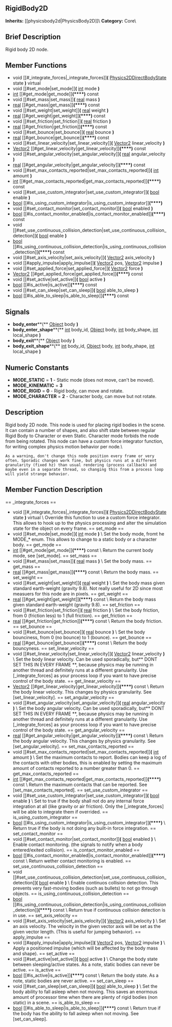 ##  RigidBody2D  
**Inherits:** [[physicsbody2d|PhysicsBody2D]]\\
**Category:** Core\\
##  Brief Description  
Rigid body 2D node.
##  Member Functions 
  * void [[#_integrate_forces|_integrate_forces]]**(** [Physics2DDirectBodyState](class_physics2ddirectbodystate) state **)** virtual
  * void [[#set_mode|set_mode]]**(** [int](class_int) mode **)**
  * [int](class_int) [[#get_mode|get_mode]]**(****)** const
  * void [[#set_mass|set_mass]]**(** [real](class_real) mass **)**
  * [real](class_real) [[#get_mass|get_mass]]**(****)** const
  * void [[#set_weight|set_weight]]**(** [real](class_real) weight **)**
  * [real](class_real) [[#get_weight|get_weight]]**(****)** const
  * void [[#set_friction|set_friction]]**(** [real](class_real) friction **)**
  * [real](class_real) [[#get_friction|get_friction]]**(****)** const
  * void [[#set_bounce|set_bounce]]**(** [real](class_real) bounce **)**
  * [real](class_real) [[#get_bounce|get_bounce]]**(****)** const
  * void [[#set_linear_velocity|set_linear_velocity]]**(** [Vector2](class_vector2) linear_velocity **)**
  * [Vector2](class_vector2) [[#get_linear_velocity|get_linear_velocity]]**(****)** const
  * void [[#set_angular_velocity|set_angular_velocity]]**(** [real](class_real) angular_velocity **)**
  * [real](class_real) [[#get_angular_velocity|get_angular_velocity]]**(****)** const
  * void [[#set_max_contacts_reported|set_max_contacts_reported]]**(** [int](class_int) amount **)**
  * [int](class_int) [[#get_max_contacts_reported|get_max_contacts_reported]]**(****)** const
  * void [[#set_use_custom_integrator|set_use_custom_integrator]]**(** [bool](class_bool) enable **)**
  * [bool](class_bool) [[#is_using_custom_integrator|is_using_custom_integrator]]**(****)**
  * void [[#set_contact_monitor|set_contact_monitor]]**(** [bool](class_bool) enabled **)**
  * [bool](class_bool) [[#is_contact_monitor_enabled|is_contact_monitor_enabled]]**(****)** const
  * void [[#set_use_continuous_collision_detection|set_use_continuous_collision_detection]]**(** [bool](class_bool) enable **)**
  * [bool](class_bool) [[#is_using_continuous_collision_detection|is_using_continuous_collision_detection]]**(****)** const
  * void [[#set_axis_velocity|set_axis_velocity]]**(** [Vector2](class_vector2) axis_velocity **)**
  * void [[#apply_impulse|apply_impulse]]**(** [Vector2](class_vector2) pos, [Vector2](class_vector2) impulse **)**
  * void [[#set_applied_force|set_applied_force]]**(** [Vector2](class_vector2) force **)**
  * [Vector2](class_vector2) [[#get_applied_force|get_applied_force]]**(****)** const
  * void [[#set_active|set_active]]**(** [bool](class_bool) active **)**
  * [bool](class_bool) [[#is_active|is_active]]**(****)** const
  * void [[#set_can_sleep|set_can_sleep]]**(** [bool](class_bool) able_to_sleep **)**
  * [bool](class_bool) [[#is_able_to_sleep|is_able_to_sleep]]**(****)** const
##  Signals  
  * **body_enter****(** [Object](class_object) body **)**
  * **body_enter_shape****(** [int](class_int) body_id, [Object](class_object) body, [int](class_int) body_shape, [int](class_int) local_shape **)**
  * **body_exit****(** [Object](class_object) body **)**
  * **body_exit_shape****(** [int](class_int) body_id, [Object](class_object) body, [int](class_int) body_shape, [int](class_int) local_shape **)**
##  Numeric Constants  
  * **MODE_STATIC** = **1** - Static mode (does not move, can't be moved).
  * **MODE_KINEMATIC** = **3**
  * **MODE_RIGID** = **0** - Rigid body, can move and rotate.
  * **MODE_CHARACTER** = **2** - Character body, can move but not rotate.
##  Description  
Rigid body 2D node. This node is used for placing rigid bodies in the scene. It can contain a number of shapes, and also shift state between regular Rigid Body to Character or even Static. 
	Character mode forbids the node from being rotated. This node can have a custom force integrator function, for writing complex physics motion behavior per node.\\

	As a warning, don't change this node position every frame or very often. Sporadic changes work fine, but physics runs at a different granularity (fixed hz) than usual rendering (process callback) and maybe even in a separate thread, so changing this from a process loop will yield strange behavior.
##  Member Function Description  
==  _integrate_forces  ==
  * void [[#_integrate_forces|_integrate_forces]]**(** [Physics2DDirectBodyState](class_physics2ddirectbodystate) state **)** virtual
\\
Override this function to use a custom force integrator. This allows to hook up to the physics processing and alter the simulation state for the object on every frame.
==  set_mode  ==
  * void [[#set_mode|set_mode]]**(** [int](class_int) mode **)**
\\
Set the body mode, fromt he MODE_* enum. This allows to change to a static body or a character body.
==  get_mode  ==
  * [int](class_int) [[#get_mode|get_mode]]**(****)** const
\\
Return the current body mode, see [set_mode].
==  set_mass  ==
  * void [[#set_mass|set_mass]]**(** [real](class_real) mass **)**
\\
Set the body mass.
==  get_mass  ==
  * [real](class_real) [[#get_mass|get_mass]]**(****)** const
\\
Return the body mass.
==  set_weight  ==
  * void [[#set_weight|set_weight]]**(** [real](class_real) weight **)**
\\
Set the body mass given standard earth-weight (gravity 9.8). Not really useful for 2D since most measuers for this node are in pixels.
==  get_weight  ==
  * [real](class_real) [[#get_weight|get_weight]]**(****)** const
\\
Return the body mass given standard earth-weight (gravity 9.8).
==  set_friction  ==
  * void [[#set_friction|set_friction]]**(** [real](class_real) friction **)**
\\
Set the body friction, from 0 (friction less) to 1 (full friction).
==  get_friction  ==
  * [real](class_real) [[#get_friction|get_friction]]**(****)** const
\\
Return the body friction.
==  set_bounce  ==
  * void [[#set_bounce|set_bounce]]**(** [real](class_real) bounce **)**
\\
Set the body bounciness, from 0 (no bounce) to 1 (bounce).
==  get_bounce  ==
  * [real](class_real) [[#get_bounce|get_bounce]]**(****)** const
\\
Return the body bouncyness.
==  set_linear_velocity  ==
  * void [[#set_linear_velocity|set_linear_velocity]]**(** [Vector2](class_vector2) linear_velocity **)**
\\
Set the body linear velocity. Can be used sporadically, but** DONT SET THIS IN EVERY FRAME **, because physics may be running in another thread and definitely runs at a different granularity. Use [_integrate_forces] as your process loop if you want to have precise control of the body state.
==  get_linear_velocity  ==
  * [Vector2](class_vector2) [[#get_linear_velocity|get_linear_velocity]]**(****)** const
\\
Return the body linear velocity. This changes by physics granularity. See [set_linear_velocity].
==  set_angular_velocity  ==
  * void [[#set_angular_velocity|set_angular_velocity]]**(** [real](class_real) angular_velocity **)**
\\
Set the body angular velocity. Can be used sporadically, but** DONT SET THIS IN EVERY FRAME **, because physics may be running in another thread and definitely runs at a different granularity. Use [_integrate_forces] as your process loop if you want to have precise control of the body state.
==  get_angular_velocity  ==
  * [real](class_real) [[#get_angular_velocity|get_angular_velocity]]**(****)** const
\\
Return the body angular velocity. This changes by physics granularity. See [set_angular_velocity].
==  set_max_contacts_reported  ==
  * void [[#set_max_contacts_reported|set_max_contacts_reported]]**(** [int](class_int) amount **)**
\\
Set the maximum contacts to report. Bodies can keep a log of the contacts with other bodies, this is enabled by setting the maximum amount of contacts reported to a number greater than 0.
==  get_max_contacts_reported  ==
  * [int](class_int) [[#get_max_contacts_reported|get_max_contacts_reported]]**(****)** const
\\
Return the maximum contacts that can be reported. See [set_max_contacts_reported].
==  set_use_custom_integrator  ==
  * void [[#set_use_custom_integrator|set_use_custom_integrator]]**(** [bool](class_bool) enable **)**
\\
Set to true if the body shall not do any internal force integration at all (like gravity or air friction). Only the [_integrate_forces] will be able to integrate them if overrided.
==  is_using_custom_integrator  ==
  * [bool](class_bool) [[#is_using_custom_integrator|is_using_custom_integrator]]**(****)**
\\
Return true if the body is not doing any built-in force integration.
==  set_contact_monitor  ==
  * void [[#set_contact_monitor|set_contact_monitor]]**(** [bool](class_bool) enabled **)**
\\
Enable contact monitoring. (the signals to notify when a body entered/exited collision).
==  is_contact_monitor_enabled  ==
  * [bool](class_bool) [[#is_contact_monitor_enabled|is_contact_monitor_enabled]]**(****)** const
\\
Return wether contact monitoring is enabled.
==  set_use_continuous_collision_detection  ==
  * void [[#set_use_continuous_collision_detection|set_use_continuous_collision_detection]]**(** [bool](class_bool) enable **)**
\\
Enable continuos collision detection. This prevents very fast-moving bodies (such as bullets) to not go through objects.
==  is_using_continuous_collision_detection  ==
  * [bool](class_bool) [[#is_using_continuous_collision_detection|is_using_continuous_collision_detection]]**(****)** const
\\
Return true if  continuous collision detection is in use.
==  set_axis_velocity  ==
  * void [[#set_axis_velocity|set_axis_velocity]]**(** [Vector2](class_vector2) axis_velocity **)**
\\
Set an axis velocity. The velocity in the given vector axis will be set as the given vector length. (This is useful for jumping behavior).
==  apply_impulse  ==
  * void [[#apply_impulse|apply_impulse]]**(** [Vector2](class_vector2) pos, [Vector2](class_vector2) impulse **)**
\\
Apply a positioned impulse (which will be affected by the body mass and shape).
==  set_active  ==
  * void [[#set_active|set_active]]**(** [bool](class_bool) active **)**
\\
Change the body state between sleeping/active states. As a note, static bodies can never be active.
==  is_active  ==
  * [bool](class_bool) [[#is_active|is_active]]**(****)** const
\\
Return the body state. As a note, static bodies are never active.
==  set_can_sleep  ==
  * void [[#set_can_sleep|set_can_sleep]]**(** [bool](class_bool) able_to_sleep **)**
\\
Set the body ability to fall asleep when not moving. This saves an enormous amount of processor time when there are plenty of rigid bodies (non static) in a scene.
==  is_able_to_sleep  ==
  * [bool](class_bool) [[#is_able_to_sleep|is_able_to_sleep]]**(****)** const
\\
Return true if the body has the ability to fall asleep when not moving. See [set_can_sleep].
